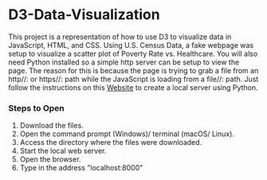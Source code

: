 # D3-Data-Visualization

This project is a representation of how to use D3 to visualize data in JavaScript, HTML, and CSS.  Using U.S. Census Data, a fake webpage was setup to visualize a scatter plot of Poverty Rate vs. Healthcare.  You will also need Python installed so a simple http server can be setup to view the page.  The reason for this is because the page is trying to grab a file from an http//: or https//: path while the JavaScript is loading from a file//: path.  Just follow the instructions on this [Website](https://developer.mozilla.org/en-US/docs/Learn/Common_questions/set_up_a_local_testing_server) to create a local server using Python.

### Steps to Open
1. Download the files.
2. Open the command prompt (Windows)/ terminal (macOS/ Linux).
3. Access the directory where the files were downloaded.
4. Start the local web server.
5. Open the browser.
6. Type in the address "localhost:8000"
